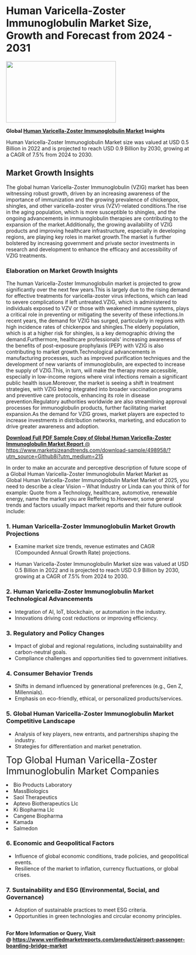 <H1>Human Varicella-Zoster Immunoglobulin Market Size, Growth and Forecast from 2024 - 2031</H1><img class="aligncenter size-medium wp-image-584254" src="https://thirdeyenews.in/wp-content/uploads/2024/09/Global-Market-Research-300x168.jpeg" alt="" width="300" height="168" /><p><strong>Global&nbsp;<a href="https://www.marketsizeandtrends.com/download-sample/498958/?utm_source=Github8j?utm_medium=215">Human Varicella-Zoster Immunoglobulin Market</a> Insights</strong></p><p>Human Varicella-Zoster Immunoglobulin Market size was valued at USD 0.5 Billion in 2022 and is projected to reach USD 0.9 Billion by 2030, growing at a CAGR of 7.5% from 2024 to 2030.</p><p><h2>Market Growth Insights</h2> The global human Varicella-Zoster Immunoglobulin (VZIG) market has been witnessing robust growth, driven by an increasing awareness of the importance of immunization and the growing prevalence of chickenpox, shingles, and other varicella-zoster virus (VZV)-related conditions.The rise in the aging population, which is more susceptible to shingles, and the ongoing advancements in immunoglobulin therapies are contributing to the expansion of the market.Additionally, the growing availability of VZIG products and improving healthcare infrastructure, especially in developing regions, are playing key roles in market growth.The market is further bolstered by increasing government and private sector investments in research and development to enhance the efficacy and accessibility of VZIG treatments.<a href="sample-link"></a> <h3>Elaboration on Market Growth Insights</h3> The human Varicella-Zoster Immunoglobulin market is projected to grow significantly over the next few years.This is largely due to the rising demand for effective treatments for varicella-zoster virus infections, which can lead to severe complications if left untreated.VZIG, which is administered to individuals exposed to VZV or those with weakened immune systems, plays a critical role in preventing or mitigating the severity of these infections.In recent years, the demand for VZIG has surged, particularly in regions with high incidence rates of chickenpox and shingles.The elderly population, which is at a higher risk for shingles, is a key demographic driving the demand.Furthermore, healthcare professionals' increasing awareness of the benefits of post-exposure prophylaxis (PEP) with VZIG is also contributing to market growth.Technological advancements in manufacturing processes, such as improved purification techniques and the development of new variants of immunoglobulin, are expected to increase the supply of VZIG.This, in turn, will make the therapy more accessible, especially in low-income regions where viral infections remain a significant public health issue.Moreover, the market is seeing a shift in treatment strategies, with VZIG being integrated into broader vaccination programs and preventive care protocols, enhancing its role in disease prevention.Regulatory authorities worldwide are also streamlining approval processes for immunoglobulin products, further facilitating market expansion.As the demand for VZIG grows, market players are expected to increase investments in distribution networks, marketing, and education to drive greater awareness and adoption.<a href="get-more-link"></p><p><span class=""><strong>Download Full PDF Sample Copy of Global Human Varicella-Zoster Immunoglobulin Market Report</strong> @ <a href="https://www.marketsizeandtrends.com/download-sample/498958/?utm_source=Github8j?utm_medium=215" target="_blank">https://www.marketsizeandtrends.com/download-sample/498958/?utm_source=Github8j?utm_medium=215</a></span></p><p>In order to make an accurate and perceptive description of future scope of a Global&nbsp;Human Varicella-Zoster Immunoglobulin Market Market as Global&nbsp;Human Varicella-Zoster Immunoglobulin Market Market of 2025, you need to describe a clear Vision &ndash; What Industry or Linda can you think of for example: Quote from a Technology, healthcare, automotive, renewable energy, name the market you are Reffering to.However, some general trends and factors usually impact market reports and their future outlook include:</p><h3>1.&nbsp;<strong>Human Varicella-Zoster Immunoglobulin Market Growth Projections</strong></h3><ul><li>Examine market size trends, revenue estimates and CAGR (Compounded Annual Growth Rate) projections.</li><li><p>Human Varicella-Zoster Immunoglobulin Market size was valued at USD 0.5 Billion in 2022 and is projected to reach USD 0.9 Billion by 2030, growing at a CAGR of 7.5% from 2024 to 2030.</p></li></ul><h3>2.&nbsp;<strong>Human Varicella-Zoster Immunoglobulin Market Technological Advancements</strong></h3><ul><li>Integration of AI, IoT, blockchain, or automation in the industry.</li><li>Innovations driving cost reductions or improving efficiency.</li></ul><h3>3.&nbsp;<strong>Regulatory and Policy Changes</strong></h3><ul><li>Impact of global and regional regulations, including sustainability and carbon-neutral goals.</li><li>Compliance challenges and opportunities tied to government initiatives.</li></ul><h3>4.&nbsp;<strong>Consumer Behavior Trends</strong></h3><ul><li>Shifts in demand influenced by generational preferences (e.g., Gen Z, Millennials).</li><li>Emphasis on eco-friendly, ethical, or personalized products/services.</li></ul><h3>5.&nbsp;<strong>Global Human Varicella-Zoster Immunoglobulin Market Competitive Landscape</strong></h3><ul><li>Analysis of key players, new entrants, and partnerships shaping the industry.</li><li>Strategies for differentiation and market penetration.</li></ul><p data-pm-slice="1 1 []"><span style="color: inherit; font-family: inherit; font-size: 25px;">Top Global Human Varicella-Zoster Immunoglobulin Market Companies</span></p><div class="" data-test-id=""><p><li>Bio Products Laboratory</li><li> MassBiologics</li><li> Saol Therapeutics</li><li> Aptevo Biotherapeutics Llc</li><li> Ki Biopharma Llc</li><li> Cangene Biopharma</li><li> Kamada</li><li> Salmedon</li></p></div><h3>6.&nbsp;<strong>Economic and Geopolitical Factors</strong></h3><ul><li>Influence of global economic conditions, trade policies, and geopolitical events.</li><li>Resilience of the market to inflation, currency fluctuations, or global crises.</li></ul><h3>7.&nbsp;<strong>Sustainability and ESG (Environmental, Social, and Governance)</strong></h3><ul><li>Adoption of sustainable practices to meet ESG criteria.</li><li>Opportunities in green technologies and circular economy principles.</li></ul><h2><strong style="font-size: 14px;">For More Information or Query, Visit @&nbsp;</strong><a style="background-color: #ffffff; font-size: 14px;" href="https://www.marketsizeandtrends.com/report/human-varicella-zoster-immunoglobulin-market/" target="_blank">https://www.verifiedmarketreports.com/product/airport-passenger-boarding-bridge-market</a></h2>